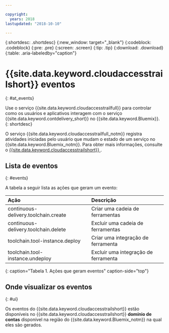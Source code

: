 ```yaml
---

copyright:
  years: 2018
lastupdated: "2018-10-10"

---
```


{:shortdesc: .shortdesc}
{:new_window: target="_blank"}
{:codeblock: .codeblock}
{:pre: .pre}
{:screen: .screen}
{:tip: .tip}
{:download: .download}
{:table: .aria-labeledby="caption"}

<!-- Name your file `at-events.md` and include it in the Reference nav group in your toc file. -->

# {{site.data.keyword.cloudaccesstrailshort}}  eventos
{: #at_events}

Use o serviço {{site.data.keyword.cloudaccesstrailfull}} para controlar como os usuários e aplicativos interagem com o serviço {{site.data.keyword.contdelivery_short}} no {{site.data.keyword.Bluemix}}. 
{: shortdesc}

O serviço {{site.data.keyword.cloudaccesstrailfull_notm}} registra atividades iniciadas pelo usuário que mudam o estado de um serviço no {{site.data.keyword.Bluemix_notm}}. Para obter mais informações, consulte o  [ {{site.data.keyword.cloudaccesstrailshort}} ](/docs/services/cloud-activity-tracker/index.html#getting-started-with-cla).

<!-- You can create different sections to group events by area. -->

## Lista de eventos
{: #events}

A tabela a seguir lista as ações que geram um evento:

| Ação | Descrição | 
|:-----------------|:-----------------|
| continuous-delivery.toolchain.create | Criar uma cadeia de ferramentas | 
| continuous-delivery.toolchain.delete | Excluir uma cadeia de ferramentas |
| toolchain.tool-instance.deploy | Criar uma integração de ferramenta |
| toolchain.tool-instance.undeploy | Excluir uma integração de ferramenta |
{: caption="Tabela 1. Ações que geram eventos" caption-side="top"}

## Onde visualizar os eventos
{: #ui}

<!-- Option 2: Add the following sentence if your service sends events to the account domain. -->

Os eventos do {{site.data.keyword.cloudaccesstrailshort}} estão disponíveis no
{{site.data.keyword.cloudaccesstrailshort}} **domínio de contas** disponível na região do
{{site.data.keyword.Bluemix_notm}} na qual eles são gerados.
